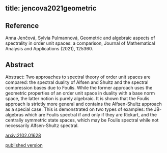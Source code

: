 title: jencova2021geometric
---


## Reference

Anna Jenčová, Sylvia Pulmannová, Geometric and algebraic aspects of spectrality in order unit spaces: a comparison, Journal of Mathematical Analysis and Applications (2021), 125360.

## Abstract 

Abstract:  Two approaches to spectral theory of order unit spaces are compared: the
spectral duality of Alfsen and Shultz and the spectral compression bases due to
Foulis. While the former approach uses the geometric properties of an order
unit space in duality with a base norm space, the latter notion is purely
algebraic. It is shown that the Foulis approach is strictly more general and
contains the Alfsen-Shultz approach as a special case. This is demonstrated on
two types of examples: the JB-algebras which are Foulis spectral if and only if
they are Rickart, and the centrally symmetric state spaces, which may be Foulis
spectral while not necessarily Alfsen-Shultz spectral.

    

[arxiv:2102.01628](https://arxiv.org/abs/2102.01628)

[published version](jencova2021geometric/published.pdf)
